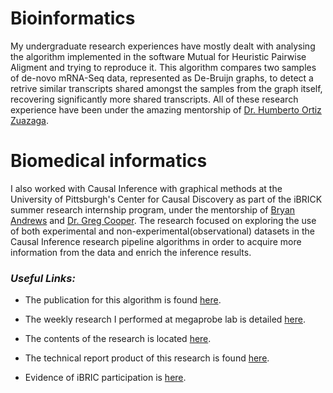 # Bioinformatics

My undergraduate research experiences have mostly dealt with analysing the algorithm implemented in the software Mutual for Heuristic Pairwise Aligment and trying to reproduce it. This algorithm compares two samples of de-novo mRNA-Seq data, represented as De-Bruijn graphs, to detect a retrive similar transcripts shared amongst the samples from the graph itself, recovering significantly more shared transcripts. All of these research experience have been under the amazing mentorship of [Dr. Humberto Ortiz Zuazaga](http://ccom.uprrp.edu/~humberto/).

# Biomedical informatics  

I also worked with Causal Inference with graphical methods at the University of Pittsburgh's Center for Causal Discovery as part of the iBRICK summer research internship program, under the mentorship of [Bryan Andrews](http://www.pitt.edu/~bja43/) and [Dr. Greg Cooper](http://www.ccd.pitt.edu/listings/gregory-cooper/). The research focused on exploring the use of both experimental and non-experimental(observational) datasets in the Causal Inference research pipeline algorithms in order to acquire more information from the data and enrich the inference results.  

### _Useful Links:_

+ The publication for this algorithm is found [here](http://www.rna-seqblog.com/mutual-heuristic-pairwise-alignment-of-de-bruijn-graphs-to-facilitate-simultaneous-transcript-discovery/).  

+ The weekly research I performed at megaprobe lab is detailed [here](https://github.com/Omig12/megaprobe-lab/blob/master/content/israel.md).

+ The contents of the research is located [here](https://github.com/Omig12/megaprobe-lab/tree/master/content/Mutual_Files).

+ The technical report product of this research is found [here](https://ccom.uprrp.edu/~humberto/megaprobe/images/israel-may-2016.pdf).

+ Evidence of iBRIC participation is [here](https://idi-bd2k.hpcf.upr.edu/2017/08/16/nuestros-estudiantes-en-internados-de-verano-2017-4/
). 
